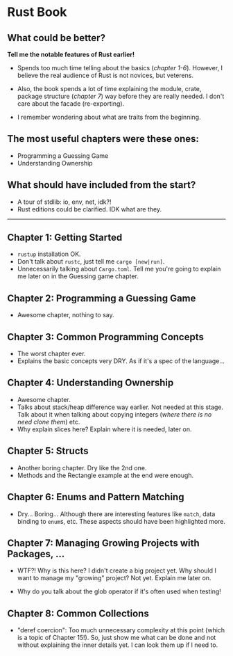 # Rust Book

## What could be better?

**Tell me the notable features of Rust earlier!**

* Spends too much time telling about the basics (_chapter 1-6_). However, I believe the real audience of Rust is not novices, but veterens.

* Also, the book spends a lot of time explaining the module, crate, package structure (_chapter 7_) way before they are really needed. I don't care about the facade (re-exporting).

* I remember wondering about what are traits from the beginning.

## The most useful chapters were these ones:
* Programming a Guessing Game
* Understanding Ownership

## What should have included from the start?
* A tour of stdlib: io, env, net, idk?!
* Rust editions could be clarified. IDK what are they.

---

## Chapter 1: Getting Started

* `rustup` installation OK.
* Don't talk about `rustc`, just tell me `cargo [new|run]`.
* Unnecessarily talking about `Cargo.toml`. Tell me you're going to explain me later on in the Guessing game chapter.

## Chapter 2: Programming a Guessing Game

* Awesome chapter, nothing to say.

## Chapter 3: Common Programming Concepts

* The worst chapter ever.
* Explains the basic concepts very DRY. As if it's a spec of the language...

## Chapter 4: Understanding Ownership

* Awesome chapter.
* Talks about stack/heap difference way earlier. Not needed at this stage. Talk about it when talking about copying integers (_where there is no need clone them_) etc.
* Why explain slices here? Explain where it is needed, later on.

## Chapter 5: Structs

* Another boring chapter. Dry like the 2nd one.
* Methods and the Rectangle example at the end were enough.

## Chapter 6: Enums and Pattern Matching

* Dry... Boring... Although there are interesting features like `match`, data binding to `enum`s, etc. These aspects should have been highlighted more.

## Chapter 7: Managing Growing Projects with Packages, ...

* WTF?! Why is this here? I didn't create a big project yet. Why should I want to manage my "growing" project? Not yet. Explain me later on.

* Why do you talk about the glob operator if it's often used when testing!

## Chapter 8: Common Collections

* "deref coercion": Too much unnecessary complexity at this point (which is a topic of Chapter 15!). So, just show me what can be done and not without explaining the inner details yet. I can look them up if I need to.

